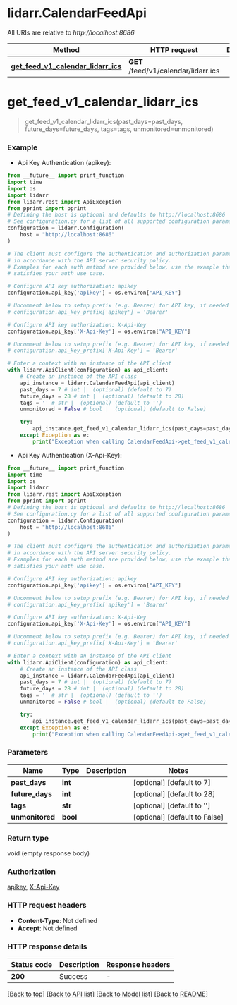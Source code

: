 # lidarr.CalendarFeedApi

All URIs are relative to *http://localhost:8686*

Method | HTTP request | Description
------------- | ------------- | -------------
[**get_feed_v1_calendar_lidarr_ics**](CalendarFeedApi.md#get_feed_v1_calendar_lidarr_ics) | **GET** /feed/v1/calendar/lidarr.ics | 


# **get_feed_v1_calendar_lidarr_ics**
> get_feed_v1_calendar_lidarr_ics(past_days=past_days, future_days=future_days, tags=tags, unmonitored=unmonitored)



### Example

* Api Key Authentication (apikey):
```python
from __future__ import print_function
import time
import os
import lidarr
from lidarr.rest import ApiException
from pprint import pprint
# Defining the host is optional and defaults to http://localhost:8686
# See configuration.py for a list of all supported configuration parameters.
configuration = lidarr.Configuration(
    host = "http://localhost:8686"
)

# The client must configure the authentication and authorization parameters
# in accordance with the API server security policy.
# Examples for each auth method are provided below, use the example that
# satisfies your auth use case.

# Configure API key authorization: apikey
configuration.api_key['apikey'] = os.environ["API_KEY"]

# Uncomment below to setup prefix (e.g. Bearer) for API key, if needed
# configuration.api_key_prefix['apikey'] = 'Bearer'

# Configure API key authorization: X-Api-Key
configuration.api_key['X-Api-Key'] = os.environ["API_KEY"]

# Uncomment below to setup prefix (e.g. Bearer) for API key, if needed
# configuration.api_key_prefix['X-Api-Key'] = 'Bearer'

# Enter a context with an instance of the API client
with lidarr.ApiClient(configuration) as api_client:
    # Create an instance of the API class
    api_instance = lidarr.CalendarFeedApi(api_client)
    past_days = 7 # int |  (optional) (default to 7)
    future_days = 28 # int |  (optional) (default to 28)
    tags = '' # str |  (optional) (default to '')
    unmonitored = False # bool |  (optional) (default to False)

    try:
        api_instance.get_feed_v1_calendar_lidarr_ics(past_days=past_days, future_days=future_days, tags=tags, unmonitored=unmonitored)
    except Exception as e:
        print("Exception when calling CalendarFeedApi->get_feed_v1_calendar_lidarr_ics: %s\n" % e)
```

* Api Key Authentication (X-Api-Key):
```python
from __future__ import print_function
import time
import os
import lidarr
from lidarr.rest import ApiException
from pprint import pprint
# Defining the host is optional and defaults to http://localhost:8686
# See configuration.py for a list of all supported configuration parameters.
configuration = lidarr.Configuration(
    host = "http://localhost:8686"
)

# The client must configure the authentication and authorization parameters
# in accordance with the API server security policy.
# Examples for each auth method are provided below, use the example that
# satisfies your auth use case.

# Configure API key authorization: apikey
configuration.api_key['apikey'] = os.environ["API_KEY"]

# Uncomment below to setup prefix (e.g. Bearer) for API key, if needed
# configuration.api_key_prefix['apikey'] = 'Bearer'

# Configure API key authorization: X-Api-Key
configuration.api_key['X-Api-Key'] = os.environ["API_KEY"]

# Uncomment below to setup prefix (e.g. Bearer) for API key, if needed
# configuration.api_key_prefix['X-Api-Key'] = 'Bearer'

# Enter a context with an instance of the API client
with lidarr.ApiClient(configuration) as api_client:
    # Create an instance of the API class
    api_instance = lidarr.CalendarFeedApi(api_client)
    past_days = 7 # int |  (optional) (default to 7)
    future_days = 28 # int |  (optional) (default to 28)
    tags = '' # str |  (optional) (default to '')
    unmonitored = False # bool |  (optional) (default to False)

    try:
        api_instance.get_feed_v1_calendar_lidarr_ics(past_days=past_days, future_days=future_days, tags=tags, unmonitored=unmonitored)
    except Exception as e:
        print("Exception when calling CalendarFeedApi->get_feed_v1_calendar_lidarr_ics: %s\n" % e)
```

### Parameters

Name | Type | Description  | Notes
------------- | ------------- | ------------- | -------------
 **past_days** | **int**|  | [optional] [default to 7]
 **future_days** | **int**|  | [optional] [default to 28]
 **tags** | **str**|  | [optional] [default to &#39;&#39;]
 **unmonitored** | **bool**|  | [optional] [default to False]

### Return type

void (empty response body)

### Authorization

[apikey](../README.md#apikey), [X-Api-Key](../README.md#X-Api-Key)

### HTTP request headers

 - **Content-Type**: Not defined
 - **Accept**: Not defined

### HTTP response details
| Status code | Description | Response headers |
|-------------|-------------|------------------|
**200** | Success |  -  |

[[Back to top]](#) [[Back to API list]](../README.md#documentation-for-api-endpoints) [[Back to Model list]](../README.md#documentation-for-models) [[Back to README]](../README.md)

